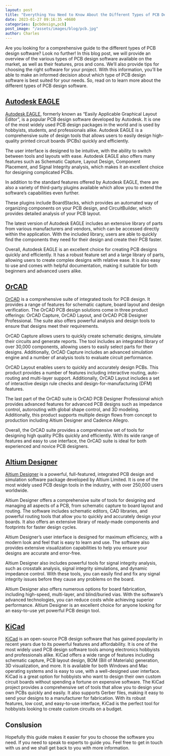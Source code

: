 ```yaml
---
layout: post
title: "Everything You Need to Know About the Different Types of PCB Design Software"
date: 2023-01-27 09:16:35 +0600
categories: [pcbdesign,pcb]
post_image: "/assets/images/blog/pcb.jpg"
author: Charles
---
```


Are you looking for a comprehensive guide to the different types of PCB design software? Look no further! In this blog post, we will provide an overview of the various types of PCB design software available on the market, as well as their features, pros and cons. We’ll also provide tips for choosing the right software for your project. With this information, you’ll be able to make an informed decision about which type of PCB design software is best suited for your needs. So, read on to learn more about the different types of PCB design software.

## [Autodesk EAGLE](https://www.autodesk.com/products/eagle/overview)

[Autodesk EAGLE](https://www.autodesk.com/products/eagle/overview), formerly known as “Easily Applicable Graphical Layout Editor”, is a popular PCB design software developed by Autodesk. It is one of the most widely used PCB design packages in the world and is used by hobbyists, students, and professionals alike.
Autodesk EAGLE is a comprehensive suite of design tools that allows users to easily design high-quality printed circuit boards (PCBs) quickly and efficiently. 

The user interface is designed to be intuitive, with the ability to switch between tools and layouts with ease. Autodesk EAGLE also offers many features such as Schematic Capture, Layout Design, Component Placement, and Signal Integrity analysis, which makes it an excellent choice for designing complicated PCBs.

In addition to the standard features offered by Autodesk EAGLE, there are also a variety of third-party plugins available which allow you to extend the software’s capabilities even further. 

These plugins include BoardStacks, which provides an automated way of organizing components on your PCB design, and CircuitBuilder, which provides detailed analysis of your PCB layout.

The latest version of Autodesk EAGLE includes an extensive library of parts from various manufacturers and vendors, which can be accessed directly within the application. With the included library, users are able to quickly find the components they need for their design and create their PCB faster.

Overall, Autodesk EAGLE is an excellent choice for creating PCB designs quickly and efficiently. It has a robust feature set and a large library of parts, allowing users to create complex designs with relative ease. It is also easy to use and comes with helpful documentation, making it suitable for both beginners and advanced users alike.

## [OrCAD](https://www.orcad.com/)

[OrCAD](https://www.orcad.com/) is a comprehensive suite of integrated tools for PCB design. It provides a range of features for schematic capture, board layout and design verification. The OrCAD PCB design solutions come in three product offerings: OrCAD Capture, OrCAD Layout, and OrCAD PCB Designer Professional. The suite also offers powerful analysis and design tools to ensure that designs meet their requirements.

OrCAD Capture allows users to quickly create schematic designs, simulate their circuits and generate reports. The tool includes an integrated library of over 30,000 components, allowing users to easily select parts for their designs. Additionally, OrCAD Capture includes an advanced simulation engine and a number of analysis tools to evaluate circuit performance.

OrCAD Layout enables users to quickly and accurately design PCBs. This product provides a number of features including interactive routing, auto-routing and multi-layer support. Additionally, OrCAD Layout includes a set of interactive design rule checks and design-for-manufacturing (DFM) features.

The last part of the OrCAD suite is OrCAD PCB Designer Professional which provides advanced features for advanced PCB designs such as impedance control, autorouting with global shape control, and 3D modeling. Additionally, this product supports multiple design flows from concept to production including Altium Designer and Cadence Allegro.

Overall, the OrCAD suite provides a comprehensive set of tools for designing high quality PCBs quickly and efficiently. With its wide range of features and easy to use interface, the OrCAD suite is ideal for both experienced and novice PCB designers.

## [Altium Designer](https://www.altium.com/altium-designer)

[Altium Designer](https://www.altium.com/altium-designer) is a powerful, full-featured, integrated PCB design and simulation software package developed by Altium Limited. It is one of the most widely used PCB design tools in the industry, with over 250,000 users worldwide.

Altium Designer offers a comprehensive suite of tools for designing and managing all aspects of a PCB, from schematic capture to board layout and routing. The software includes schematic editors, CAD libraries, and powerful routing tools that allow you to quickly and accurately design your boards. It also offers an extensive library of ready-made components and footprints for faster design cycles.

Altium Designer’s user interface is designed for maximum efficiency, with a modern look and feel that is easy to learn and use. The software also provides extensive visualization capabilities to help you ensure your designs are accurate and error-free.

Altium Designer also includes powerful tools for signal integrity analysis, such as crosstalk analysis, signal integrity simulations, and dynamic impedance control. With these tools, you can easily find and fix any signal integrity issues before they cause any problems on the board.

Altium Designer also offers numerous options for board fabrication, including high-speed, multi-layer, and blind/buried vias. With the software’s advanced technologies, you can reduce costs while achieving superior performance. Altium Designer is an excellent choice for anyone looking for an easy-to-use yet powerful PCB design tool.

## [KiCad](https://www.kicad.org/)

[KiCad](https://www.kicad.org/) is an open-source PCB design software that has gained popularity in recent years due to its powerful features and affordability. It is one of the most widely used PCB design software tools among electronics hobbyists and professionals alike. KiCad offers a wide range of features including schematic capture, PCB layout design, BOM (Bill of Materials) generation, 3D visualization, and more. It is available for both Windows and Mac operating systems and is easy to use, with a well-designed user interface. KiCad is a great option for hobbyists who want to design their own custom circuit boards without spending a fortune on expensive software. The KiCad project provides a comprehensive set of tools that allow you to design your own PCBs quickly and easily. It also supports Gerber files, making it easy to send your designs to a manufacturer for fabrication. With its robust features, low cost, and easy-to-use interface, KiCad is the perfect tool for hobbyists looking to create custom circuits on a budget.

## Conslusion

Hopefully this guide makes it easier for you to choose the software you need. If you need to speak to experts to guide you. Feel free to get in touch with us and we shall get back to you with more information.
